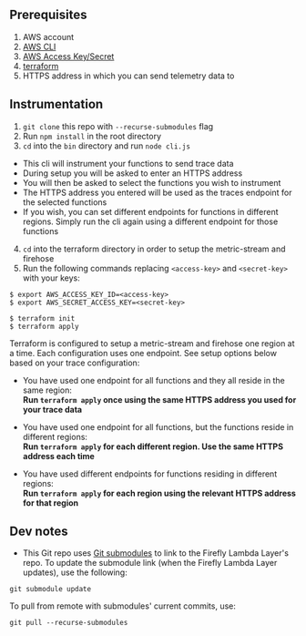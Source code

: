 ## Prerequisites

1. AWS account
2. [AWS CLI](https://docs.aws.amazon.com/cli/latest/userguide/getting-started-install.html)
3. [AWS Access Key/Secret](https://docs.aws.amazon.com/powershell/latest/userguide/pstools-appendix-sign-up.html)
4. [terraform](https://developer.hashicorp.com/terraform/tutorials/aws-get-started/install-cli)
5. HTTPS address in which you can send telemetry data to

## Instrumentation

1. `git clone` this repo with `--recurse-submodules` flag
2. Run `npm install` in the root directory
3. `cd` into the `bin` directory and run `node cli.js`

- This cli will instrument your functions to send trace data
- During setup you will be asked to enter an HTTPS address
- You will then be asked to select the functions you wish to instrument
- The HTTPS address you entered will be used as the traces endpoint for the selected functions
- If you wish, you can set different endpoints for functions in different regions. Simply run the cli again using a different endpoint for those functions

4. `cd` into the terraform directory in order to setup the metric-stream and firehose
5. Run the following commands replacing `<access-key>` and `<secret-key>` with your keys:

```
$ export AWS_ACCESS_KEY_ID=<access-key>
$ export AWS_SECRET_ACCESS_KEY=<secret-key>

$ terraform init
$ terraform apply
```

Terraform is configured to setup a metric-stream and firehose one region at a time. Each configuration uses one endpoint. See setup options below based on your trace configuration:

- You have used one endpoint for all functions and they all reside in the same region:<br>
  **Run `terraform apply` once using the same HTTPS address you used for your trace data**

- You have used one endpoint for all functions, but the functions reside in different regions:<br>
  **Run `terraform apply` for each different region. Use the same HTTPS address each time**

- You have used different endpoints for functions residing in different regions:<br>
  **Run `terraform apply` for each region using the relevant HTTPS address for that region**

## Dev notes

- This Git repo uses [Git submodules](https://gist.github.com/gitaarik/8735255) to link to the Firefly Lambda Layer's repo. To update the submodule link (when the Firefly Lambda Layer updates), use the following:

```
git submodule update
```

To pull from remote with submodules' current commits, use:

```
git pull --recurse-submodules
```
